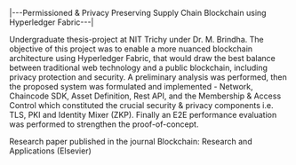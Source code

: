 |---Permissioned & Privacy Preserving Supply Chain Blockchain using Hyperledger Fabric---|

Undergraduate thesis-project at NIT Trichy under Dr. M. Brindha. The objective of this project was to enable a more nuanced blockchain architecture using Hyperledger Fabric, that would draw the best balance between traditional web technology and a public blockchain, including privacy protection and security. A preliminary analysis was performed, then the proposed system was formulated and implemented - Network, Chaincode SDK, Asset Definition, Rest API, and the Membership & Access Control which constituted the crucial security & privacy components i.e. TLS, PKI and Identity Mixer (ZKP). Finally an E2E performance evaluation was performed to strengthen the proof-of-concept.

Research paper published in the journal Blockchain: Research and Applications (Elsevier)
